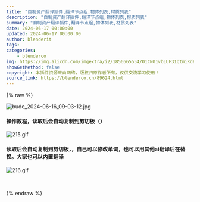 ```yaml
---
title: "自制资产翻译插件,翻译节点组,物体列表,材质列表"
description: "自制资产翻译插件,翻译节点组,物体列表,材质列表"
summary: "自制资产翻译插件,翻译节点组,物体列表,材质列表"
date: 2024-06-17 00:00:00
updated: 2024-06-17 00:00:00
author: blenderit
tags: 
categories:
    - blenderco
img: https://img.alicdn.com/imgextra/i2/1856665554/O1CN01vbLUF31qtmiKdEgaY_!!1856665554.jpg
showGetMethod: false
copyright: 本插件资源来自网络，版权归原作者所有，仅供交流学习使用！
source_link: https://blenderco.cn/89624.html
---
```


{% raw %}
<p><img src="https://img.alicdn.com/imgextra/i2/1856665554/O1CN01vbLUF31qtmiKdEgaY_!!1856665554.jpg" alt="bude_2024-06-16_09-03-12.jpg"></p><h4>操作教程，读取后会自动复制到剪切板（）</h4><p><img src="https://img.alicdn.com/imgextra/i1/1856665554/O1CN01k62ISc1qtmiHGVhgT_!!1856665554.gif" alt="215.gif"></p><h4>读取后会自动复制到剪切板，，自己可以修改单词，也可以用其他ai翻译后在替换。大家也可以内置翻译</h4><p><img src="https://img.alicdn.com/imgextra/i1/1856665554/O1CN01SZdK6C1qtmiKpwAVW_!!1856665554.gif" alt="216.gif"></p><p> </p>
<div style="display: none">blenderco</div>
{% endraw %}